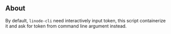 ## About
By default, `linode-cli` need interactively input token, this script containerize it and ask for token from command line argument instead.
